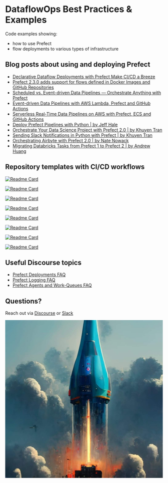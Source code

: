 # DataflowOps Best Practices & Examples
Code examples showing:
- how to use Prefect
- flow deployments to various types of infrastructure

## Blog posts about using and deploying Prefect
- [Declarative Dataflow Deployments with Prefect Make CI/CD a Breeze](https://medium.com/the-prefect-blog/declarative-dataflow-deployments-with-prefect-make-ci-cd-a-breeze-fe77bdbb58d4)
- [Prefect 2.3.0 adds support for flows defined in Docker Images and GitHub Repositories](https://medium.com/the-prefect-blog/prefect-2-3-0-adds-support-for-flows-defined-in-docker-images-and-github-repositories-79a8797a7371)
- [Scheduled vs. Event-driven Data Pipelines — Orchestrate Anything with Prefect](https://medium.com/the-prefect-blog/scheduled-vs-event-driven-data-pipelines-orchestrate-anything-with-prefect-b915e6adc3ba)
- [Event-driven Data Pipelines with AWS Lambda, Prefect and GitHub Actions](https://medium.com/the-prefect-blog/event-driven-data-pipelines-with-aws-lambda-prefect-and-github-actions-b3d9f84b1309)
- [Serverless Real-Time Data Pipelines on AWS with Prefect, ECS and GitHub Actions](https://medium.com/the-prefect-blog/serverless-real-time-data-pipelines-on-aws-with-prefect-ecs-and-github-actions-1737c80da3f5)
- [Deploy Prefect Pipelines with Python | by Jeff Hale](https://medium.com/the-prefect-blog/deploy-prefect-pipelines-with-python-perfect-68c944a3a89f)
- [Orchestrate Your Data Science Project with Prefect 2.0 | by Khuyen Tran](https://medium.com/the-prefect-blog/orchestrate-your-data-science-project-with-prefect-2-0-4118418fd7ce)
- [Sending Slack Notifications in Python with Prefect | by Khuyen Tran](https://medium.com/the-prefect-blog/sending-slack-notifications-in-python-with-prefect-840a895f81c)
- [Orchestrating Airbyte with Prefect 2.0 | by Nate Nowack](https://medium.com/the-prefect-blog/orchestrating-airbyte-with-prefect-2-0-35501997a974)
- [Migrating Databricks Tasks from Prefect 1 to Prefect 2 | by Andrew Huang](https://medium.com/the-prefect-blog/migrating-databricks-tasks-from-prefect-1-to-prefect-2-6f1187145d18)


## Repository templates with CI/CD workflows

[![Readme Card](https://github-readme-stats.vercel.app/api/pin/?username=anna-geller&repo=dataflow-ops)](https://github.com/anna-geller/dataflow-ops)

[![Readme Card](https://github-readme-stats.vercel.app/api/pin/?username=anna-geller&repo=dataflow-ops-aws-eks)](https://github.com/anna-geller/dataflow-ops-aws-eks)

[![Readme Card](https://github-readme-stats.vercel.app/api/pin/?username=anna-geller&repo=prefect-aws-lambda)](https://github.com/anna-geller/prefect-aws-lambda)

[![Readme Card](https://github-readme-stats.vercel.app/api/pin/?username=anna-geller&repo=prefect-streaming)](https://github.com/anna-geller/prefect-streaming)

[![Readme Card](https://github-readme-stats.vercel.app/api/pin/?username=anna-geller&repo=prefect-docker-deployment)](https://github.com/anna-geller/prefect-docker-deployment)

[![Readme Card](https://github-readme-stats.vercel.app/api/pin/?username=rpeden&repo=prefect-docker-compose)](https://github.com/rpeden/prefect-docker-compose)

[![Readme Card](https://github-readme-stats.vercel.app/api/pin/?username=khuyentran1401&repo=prefect-mlops-recipes)](https://github.com/khuyentran1401/prefect-mlops-recipes)

[![Readme Card](https://github-readme-stats.vercel.app/api/pin/?username=khuyentran1401&repo=prefect-course)](https://github.com/khuyentran1401/prefect-course)

## Useful Discourse topics

- [Prefect Deployments FAQ](https://discourse.prefect.io/t/prefect-deployments-faq/1467)
- [Prefect Logging FAQ](https://discourse.prefect.io/t/prefect-logging-faq/1476)
- [Prefect Agents and Work-Queues FAQ](https://discourse.prefect.io/t/agents-and-work-queues-faq/1468/5)

## Questions?

Reach out via [Discourse](https://discourse.prefect.io/) or [Slack](https://prefect.io/slack)

![](img.jpeg)
